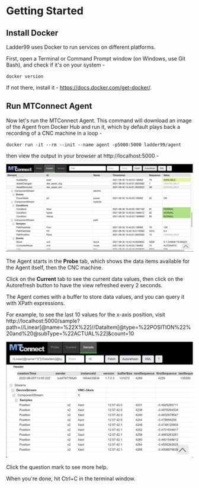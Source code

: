 # Getting Started

## Install Docker

Ladder99 uses Docker to run services on different platforms.

First, open a Terminal or Command Prompt window (on Windows, use Git Bash), and check if it's on your system -

```
docker version
```

If not there, install it - https://docs.docker.com/get-docker/.

## Run MTConnect Agent

Now let's run the MTConnect Agent. This command will download an image of the Agent from Docker Hub and run it, which by default plays back a recording of a CNC machine in a loop -

```
docker run -it --rm --init --name agent -p5000:5000 ladder99/agent
```

then view the output in your browser at http://localhost:5000  -

![](_images/agent-html_1200.jpg)

The Agent starts in the **Probe** tab, which shows the data items available for the Agent itself, then the CNC machine. 

Click on the **Current** tab to see the current data values, then click on the Autorefresh button to have the view refreshed every 2 seconds. 

The Agent comes with a buffer to store data values, and you can query it with XPath expressions. 

For example, to see the last 10 values for the x-axis position, visit http://localhost:5000/sample?path=//Linear[@name=%22X%22]//DataItem[@type=%22POSITION%22%20and%20@subType=%22ACTUAL%22]&count=10

![](_images/ladder99-agent-sample.png)

Click the question mark to see more help. 

When you're done, hit Ctrl+C in the terminal window.
